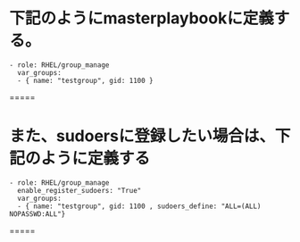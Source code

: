 

下記のようにmasterplaybookに定義する。
=====
    - role: RHEL/group_manage
      var_groups:
      - { name: "testgroup", gid: 1100 }
=====

また、sudoersに登録したい場合は、下記のように定義する
=====
    - role: RHEL/group_manage
      enable_register_sudoers: "True"
      var_groups:
      - { name: "testgroup", gid: 1100 , sudoers_define: "ALL=(ALL) NOPASSWD:ALL"}
=====
